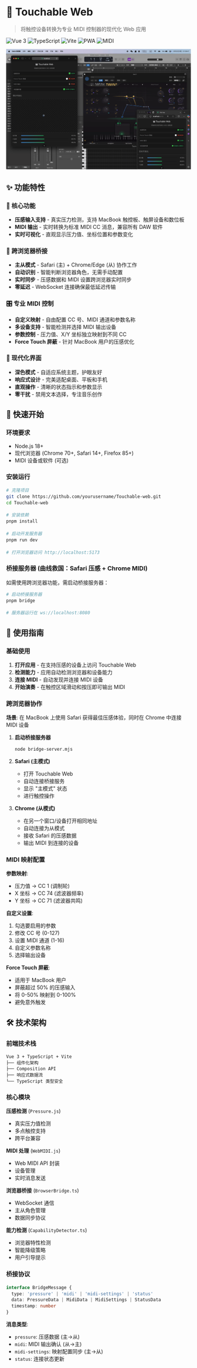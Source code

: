 # 🎹 Touchable Web

> 将触控设备转换为专业 MIDI 控制器的现代化 Web 应用

![Vue 3](https://img.shields.io/badge/Vue-3.x-4FC08D?style=flat-square&logo=vue.js)
![TypeScript](https://img.shields.io/badge/TypeScript-5.x-3178C6?style=flat-square&logo=typescript)
![Vite](https://img.shields.io/badge/Vite-5.x-646CFF?style=flat-square&logo=vite)
![PWA](https://img.shields.io/badge/PWA-Ready-5A0FC8?style=flat-square)
![MIDI](https://img.shields.io/badge/Web_MIDI-API-FF6B6B?style=flat-square)

![功能预览](rec.gif)

## ✨ 功能特性

### 🎯 核心功能

- **压感输入支持** - 真实压力检测，支持 MacBook 触控板、触屏设备和数位板
- **MIDI 输出** - 实时转换为标准 MIDI CC 消息，兼容所有 DAW 软件
- **实时可视化** - 直观显示压力值、坐标位置和参数变化

### 🌉 跨浏览器桥接

- **主从模式** - Safari (主) + Chrome/Edge (从) 协作工作
- **自动识别** - 智能判断浏览器角色，无需手动配置
- **实时同步** - 压感数据和 MIDI 设置跨浏览器实时同步
- **零延迟** - WebSocket 连接确保最低延迟传输

### 🎛️ 专业 MIDI 控制

- **自定义映射** - 自由配置 CC 号、MIDI 通道和参数名称
- **多设备支持** - 智能检测并选择 MIDI 输出设备
- **参数控制** - 压力值、X/Y 坐标独立映射到不同 CC
- **Force Touch 屏蔽** - 针对 MacBook 用户的压感优化

### 🎨 现代化界面

- **深色模式** - 自适应系统主题，护眼友好
- **响应式设计** - 完美适配桌面、平板和手机
- **直观操作** - 清晰的状态指示和参数显示
- **零干扰** - 禁用文本选择，专注音乐创作

## 🚀 快速开始

### 环境要求

- Node.js 18+
- 现代浏览器 (Chrome 70+, Safari 14+, Firefox 85+)
- MIDI 设备或软件 (可选)

### 安装运行

```bash
# 克隆项目
git clone https://github.com/yourusername/Touchable-web.git
cd Touchable-web

# 安装依赖
pnpm install

# 启动开发服务器
pnpm run dev

# 打开浏览器访问 http://localhost:5173
```

### 桥接服务器 (曲线救国：Safari 压感 + Chrome MIDI)

如需使用跨浏览器功能，需启动桥接服务器：

```bash
# 启动桥接服务器
pnpm bridge

# 服务器运行在 ws://localhost:8080
```

## 📱 使用指南

### 基础使用

1. **打开应用** - 在支持压感的设备上访问 Touchable Web
2. **检测能力** - 应用自动检测浏览器和设备能力
3. **连接 MIDI** - 自动发现并连接 MIDI 设备
4. **开始演奏** - 在触控区域滑动和按压即可输出 MIDI

### 跨浏览器协作

**场景**: 在 MacBook 上使用 Safari 获得最佳压感体验，同时在 Chrome 中连接 MIDI 设备

1. **启动桥接服务器**

   ```bash
   node bridge-server.mjs
   ```

2. **Safari (主模式)**

   - 打开 Touchable Web
   - 自动连接桥接服务
   - 显示 "主模式" 状态
   - 进行触控操作

3. **Chrome (从模式)**
   - 在另一个窗口/设备打开相同地址
   - 自动连接为从模式
   - 接收 Safari 的压感数据
   - 输出 MIDI 到连接的设备

### MIDI 映射配置

**参数映射**:

- 压力值 → CC 1 (调制轮)
- X 坐标 → CC 74 (滤波器频率)
- Y 坐标 → CC 71 (滤波器共鸣)

**自定义设置**:

1. 勾选要启用的参数
2. 修改 CC 号 (0-127)
3. 设置 MIDI 通道 (1-16)
4. 自定义参数名称
5. 选择输出设备

**Force Touch 屏蔽**:

- 适用于 MacBook 用户
- 屏蔽超过 50% 的压感输入
- 将 0-50% 映射到 0-100%
- 避免意外触发

## 🛠️ 技术架构

### 前端技术栈

```
Vue 3 + TypeScript + Vite
├── 组件化架构
├── Composition API
├── 响应式数据流
└── TypeScript 类型安全
```

### 核心模块

**压感检测** (`Pressure.js`)

- 真实压力值检测
- 多点触控支持
- 跨平台兼容

**MIDI 处理** (`WebMIDI.js`)

- Web MIDI API 封装
- 设备管理
- 实时消息发送

**浏览器桥接** (`BrowserBridge.ts`)

- WebSocket 通信
- 主从角色管理
- 数据同步协议

**能力检测** (`CapabilityDetector.ts`)

- 浏览器特性检测
- 智能降级策略
- 用户引导提示

### 桥接协议

```typescript
interface BridgeMessage {
  type: 'pressure' | 'midi' | 'midi-settings' | 'status'
  data: PressureData | MidiData | MidiSettings | StatusData
  timestamp: number
}
```

**消息类型**:

- `pressure`: 压感数据 (主→从)
- `midi`: MIDI 输出确认 (从→主)
- `midi-settings`: 映射配置同步 (主→从)
- `status`: 连接状态更新